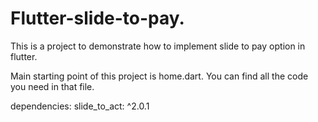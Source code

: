 # Flutter-slide-to-pay.

This is a project to demonstrate how to implement slide to pay option in flutter.
 
Main starting point of this project is home.dart. You can find all the code you need in that file.

dependencies:
    slide_to_act: ^2.0.1
